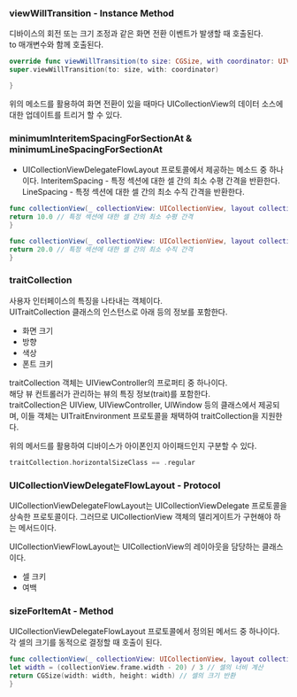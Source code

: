 ### viewWillTransition - Instance Method
디바이스의 회전 또는 크기 조정과 같은 화면 전환 이벤트가 발생할 때 호출된다.<br>
to 매개변수와 함께 호출된다.<br>
```swift
override func viewWillTransition(to size: CGSize, with coordinator: UIViewControllerTransitionCoordinator) {
super.viewWillTransition(to: size, with: coordinator)

}
```
위의 메소드를 활용하여 화면 전환이 있을 때마다 UICollectionView의 데이터 소스에 대한 업데이트를 트리거 할 수 있다.<br>
### minimumInteritemSpacingForSectionAt & minimumLineSpacingForSectionAt
- UICollectionViewDelegateFlowLayout 프로토콜에서 제공하는 메소드 중 하나이다.
InteritemSpacing - 특정 섹션에 대한 셀 간의 최소 수평 간격을 반환한다.
LineSpacing - 특정 섹션에 대한 셀 간의 최소 수직 간격을 반환한다.

```swift
func collectionView(_ collectionView: UICollectionView, layout collectionViewLayout: UICollectionViewLayout, minimumInteritemSpacingForSectionAt section: Int) -> CGFloat {
return 10.0 // 특정 섹션에 대한 셀 간의 최소 수평 간격
}
```

```swift
func collectionView(_ collectionView: UICollectionView, layout collectionViewLayout: UICollectionViewLayout, minimumLineSpacingForSectionAt section: Int) -> CGFloat {
return 20.0 // 특정 섹션에 대한 셀 간의 최소 수직 간격
}

```
### traitCollection
사용자 인터페이스의 특징을 나타내는 객체이다.<br>
UITraitCollection 클래스의 인스턴스로 아래 등의 정보를 포함한다.<br>
- 화면 크기
- 방향
- 색상
- 폰트 크키

traitCollection 객체는 UIViewController의 프로퍼티 중 하나이다.<br>
해당 뷰 컨트롤러가 관리하는 뷰의 특징 정보(trait)를 포함한다.<br>
traitCollection은 UIView, UIViewController, UIWindow 등의 클래스에서 제공되며, 이들 객체는 UITraitEnvironment 프로토콜을 채택하여 traitCollection을 지원한다.<br>

위의 메서드를 활용하여 디바이스가 아이폰인지 아이패드인지 구분할 수 있다.<br>
```swift
traitCollection.horizontalSizeClass == .regular
```
### UICollectionViewDelegateFlowLayout - Protocol
UICollectionViewDelegateFlowLayout는 UICollectionViewDelegate 프로토콜을 상속한 프로토콜이다.
그러므로 UICollectionView 객체의 델리게이트가 구현해야 하는 메서드이다.

UICollectionViewFlowLayout는 UICollectionView의 레이아웃을 담당하는 클래스이다.
- 셀 크키
- 여백

### sizeForItemAt - Method
UICollectionViewDelegateFlowLayout 프로토콜에서 정의된 메서드 중 하나이다.
각 셀의 크기를 동적으로 결정할 때 호출이 된다.
```swift
func collectionView(_ collectionView: UICollectionView, layout collectionViewLayout: UICollectionViewLayout, sizeForItemAt indexPath: IndexPath) -> CGSize {
let width = (collectionView.frame.width - 20) / 3 // 셀의 너비 계산
return CGSize(width: width, height: width) // 셀의 크기 반환
}
```

